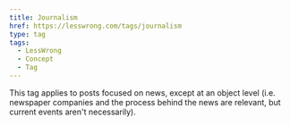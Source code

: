 ```yaml
---
title: Journalism
href: https://lesswrong.com/tags/journalism
type: tag
tags:
  - LessWrong
  - Concept
  - Tag
---
```


This tag applies to posts focused on news, except at an object level (i.e. newspaper companies and the process behind the news are relevant, but current events aren't necessarily).